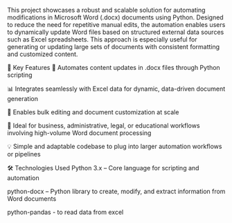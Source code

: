 This project showcases a robust and scalable solution for automating modifications in Microsoft Word (.docx) documents using Python. Designed to reduce the need for repetitive manual edits, the automation enables users to dynamically update Word files based on structured external data sources such as Excel spreadsheets. This approach is especially useful for generating or updating large sets of documents with consistent formatting and customized content.

🔧 Key Features
🔄 Automates content updates in .docx files through Python scripting

📊 Integrates seamlessly with Excel data for dynamic, data-driven document generation

📝 Enables bulk editing and document customization at scale

💼 Ideal for business, administrative, legal, or educational workflows involving high-volume Word document processing

💡 Simple and adaptable codebase to plug into larger automation workflows or pipelines

🛠 Technologies Used
Python 3.x – Core language for scripting and automation

python-docx – Python library to create, modify, and extract information from Word documents

python-pandas - to read data from excel
